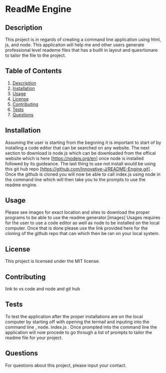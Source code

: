 # ReadMe Engine

## Description
This project is in regards of creating a command line application using html, js, and node. This applicaiton will help me and other users generate  professional level reademe files that has a buillt in layout and quesrtionare to tailor the file to the project.

## Table of Contents
1. [Description](#description)
2. [Installation](#installation)
3. [Usage](#usage)
4. [License](#license)
5. [Contributing](#contributing)
6. [Tests](#tests)
7. [Questions](#questions)

## Installation
Assuming the user is starting from the begnning it is important to start of by installing a code editor that can be searched on any website. The next section to download is node.js which can be downloaded from the offical website which is here [https://nodejs.org/en] once node is installed followed by its guideance. The last thing to use not install would be using this git hub repo [https://github.com/Innovative-J/README-Engine.git] . Once the github is cloned you will now be able to call index.js using node in the command line which will then take you to the prompts to use the readme engine.

## Usage
Please see images for exact location and sites to download the proper programs to be able to use the readme generator.[images] Usages requires for the user to use a code editor as well as node to be installed on the local computer. Once that is done please use the link provided here for the cloning of the github repo that can which then be ran on your local system.

## License
This project is licensed under the MIT license.

## Contributing
link to vs code and node and git hub

## Tests
To test the application after the proper installations are on the local computer by starting off with opening the termail and inputing into the command line , node. index.js . Once prompted into the command line the application will now procede to go through a list of prompts to tailor the readme file for your project.

## Questions
For questions about this project, please input your contact.